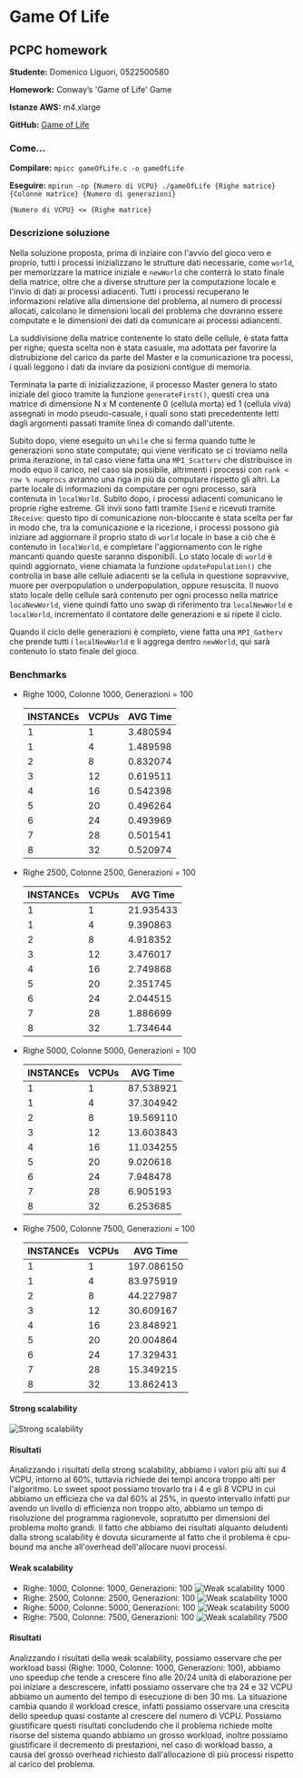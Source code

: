 # Game Of Life
## PCPC homework

**Studente:**      Domenico Liguori, 0522500580

**Homework:**      Conway’s 'Game of Life' Game

**Istanze AWS:**   m4.xlarge

**GitHub:**        [Game of Life](https://github.com/Guilty994/GameOfLife)

### Come...
**Compilare:**    `mpicc gameOfLife.c -o gameOfLife`

**Eseguire:**      `mpirun -np {Numero di VCPU} ./gameOfLife {Righe matrice} {Colonne matrice} {Numero di generazioni}`

`{Numero di VCPU} <= {Righe matrice}`


### Descrizione soluzione
Nella soluzione proposta, prima di inziaire con l'avvio del gioco vero e proprio, tutti i processi inizializzano le strutture dati necessarie, come `world`, per memorizzare la matrice iniziale e `newWorld` che conterrà lo stato finale della matrice, oltre che a diverse strutture per la computazione locale e l'invio di dati ai processi adiacenti. Tutti i processi recuperano le informazioni relative alla dimensione del problema, al numero di processi allocati, calcolano le dimensioni locali del problema che dovranno essere computate e le dimensioni dei dati da comunicare ai processi adiancenti.

La suddivisione della matrice contenente lo stato delle cellule, è stata fatta per righe; questa scelta non è stata casuale, ma adottata per favorire la distrubizione del carico da parte del Master e la comunicazione tra pocessi, i quali leggono i dati da inviare da posizioni contigue di memoria.

Terminata la parte di inizializzazione, il processo Master genera lo stato iniziale del gioco tramite la funzione `generateFirst()`, questi crea una matrice di dimensione N x M contenente 0 (cellula morta) ed 1 (cellula viva) assegnati in modo pseudo-casuale, i quali sono stati precedentente letti dagli argomenti passati tramite linea di comando dall'utente. 

Subito dopo, viene eseguito un `while` che si ferma quando tutte le generazioni sono state computate; qui viene verificato se ci troviamo nella prima iterazione, in tal caso viene fatta una `MPI_Scatterv` che distribuisce in modo equo il carico, nel caso sia possibile, altrimenti i processi con `rank < row % numprocs` avranno una riga in più da computare rispetto gli altri. La parte locale di informazioni da computare per ogni processo, sarà contenuta in `localWorld`. Subito dopo, i processi adiacenti comunicano le proprie righe estreme. Gli invii sono fatti tramite `ISend` e ricevuti tramite `IReceive`: questo tipo di comunicazione non-bloccante è stata scelta per far in modo che, tra la comunicazione e la ricezione, i processi possono già iniziare ad aggiornare il proprio stato di `world` locale in base a ciò che è contenuto in `localWorld`, e completare l'aggiornamento con le righe mancanti quando queste saranno disponibili. Lo stato locale di `world` è quindi aggiornato, viene chiamata la funzione `updatePopulation()` che controlla in base alle cellule adiacenti se la cellula in questione sopravvive, muore per overpopulation o underpopulation, oppure resuscita. Il nuovo stato locale delle cellule sarà contenuto per ogni processo nella matrice `locaNewWorld`, viene quindi fatto uno swap di riferimento tra `localNewWorld` e `localWorld`, incrementato il contatore delle generazioni e si ripete il ciclo.

Quando il ciclo delle generazioni è completo, viene fatta una `MPI_Gatherv` che prende tutti i `localNewWorld` e li aggrega dentro `newWorld`, qui sarà contenuto lo stato finale del gioco.

### Benchmarks
* Righe 1000, Colonne 1000, Generazioni = 100

    INSTANCEs | VCPUs  |  AVG Time   
    --------- | ------ |------------ 
    1         |1       |  3.480594
    1	      | 4      |  1.489598	
    2	      | 8      |  0.832074	 	
    3	      | 12     |  0.619511
    4	      | 16     |  0.542398	 	
    5	      | 20     |  0.496264	
    6	      | 24     | 0.493969	
    7	      | 28     |  0.501541 
    8         | 32     |  0.520974

* Righe 2500, Colonne 2500, Generazioni = 100

    INSTANCEs | VCPUs  |  AVG Time   
    --------- | ------ |------------ 
    1         |1       |21.935433
    1	      | 4      |  9.390863	
    2	      | 8      |  4.918352 	
    3	      | 12     | 3.476017	
    4	      | 16     | 2.749868 	
    5	      | 20     |  2.351745
    6	      | 24     |  2.044515	
    7	      | 28     |  1.886699 
    8         | 32     | 1.734644

* Righe 5000, Colonne 5000, Generazioni = 100

    INSTANCEs | VCPUs  |  AVG Time   
    --------- | ------ |------------ 
    1         | 1      |  87.538921
    1	      | 4      |  37.304942	
    2	      | 8      |  19.569110	 	
    3	      | 12     |  13.603843	
    4	      | 16     |  11.034255	 	
    5	      | 20     |  9.020618	
    6	      | 24     |  7.948478	
    7	      | 28     |  6.905193 
    8         | 32     |  6.253685

* Righe 7500, Colonne 7500, Generazioni = 100

    INSTANCEs | VCPUs  |  AVG Time   
    --------- | ------ |------------ 
    1         |1       |197.086150
    1	      | 4      |  83.975919	
    2	      | 8      |  44.227987	 	
    3	      | 12     |  30.609167	
    4	      | 16     |  23.848921	 	
    5	      | 20     |  20.004864	
    6	      | 24     |  17.329431	
    7	      | 28     |  15.349215	 
    8         | 32     |  13.862413	

#### Strong scalability
![Strong scalability](https://github.com/Guilty994/GameOfLife/blob/master/imgs/strong.png)

#### Risultati
Analizzando i risultati della strong scalability, abbiamo i valori più alti sui 4 VCPU, intorno al 60%, tuttavia richiede dei tempi ancora troppo alti per l'algoritmo. Lo sweet spoot possiamo trovarlo tra i 4 e gli 8 VCPU in cui abbiamo un efficieza che va dal 60% al 25%, in questo intervallo infatti pur avendo un livello di efficienza non troppo alto, abbiamo un tempo di risoluzione del programma ragionevole, sopratutto per dimensioni del problema molto grandi.
Il fatto che abbiamo dei risultati alquanto deludenti dalla strong scalability è dovuta sicuramente al fatto che il problema è cpu-bound ma anche all'overhead dell'allocare nuovi processi.

#### Weak scalability
* Righe: 1000, Colonne: 1000, Generazioni: 100
![Weak scalability 1000](https://github.com/Guilty994/GameOfLife/blob/master/imgs/weak1000.png)
* Righe: 2500, Colonne: 2500, Generazioni: 100
![Weak scalability 1000](https://github.com/Guilty994/GameOfLife/blob/master/imgs/weak2500.png)
* Righe: 5000, Colonne: 5000, Generazioni: 100
![Weak scalability 5000](https://github.com/Guilty994/GameOfLife/blob/master/imgs/weak5000.png)
* Righe: 7500, Colonne: 7500, Generazioni: 100
![Weak scalability 7500](https://github.com/Guilty994/GameOfLife/blob/master/imgs/weak7500.png)

#### Risultati
Analizzando i risultati della weak scalability, possiamo osservare che per workload bassi (Righe: 1000, Colonne: 1000, Generazioni: 100), abbiamo uno speedup che tende a crescere fino alle 20/24 unità di elaborazione per poi iniziare a descrescere, infatti possiamo osservare che tra 24 e 32 VCPU abbiamo un aumento del tempo di esecuzione di ben 30 ms. La situazione cambia quando il workload cresce, infatti possiamo osservare una crescita dello speedup quasi costante al crescere del numero di VCPU.
Possiamo giustificare questi risultati concludendo che il problema richiede molte risorse del sistema quando abbiamo un grosso workload, inoltre possiamo giustificare il decremento di prestazioni, nel caso di workload basso, a causa del grosso overhead richiesto dall'allocazione di più processi rispetto al carico del problema.
